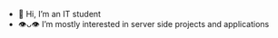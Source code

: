 - 👋 Hi, I’m an IT student
- 👁ᴗ👁 I’m mostly interested in server side projects and applications 

<!---
thisissupposedtobeaprofessionalaccount/thisissupposedtobeaprofessionalaccount is a ✨ special ✨ repository because its `README.md` (this file) appears on your GitHub profile.
You can click the Preview link to take a look at your changes.
--->
